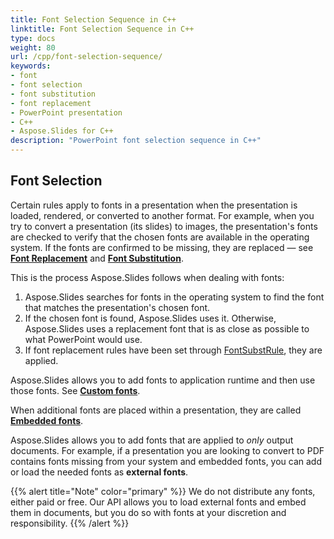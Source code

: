 ```yaml
---
title: Font Selection Sequence in C++
linktitle: Font Selection Sequence in C++
type: docs
weight: 80
url: /cpp/font-selection-sequence/
keywords:
- font
- font selection
- font substitution
- font replacement
- PowerPoint presentation
- C++
- Aspose.Slides for C++
description: "PowerPoint font selection sequence in C++"
---
```


## Font Selection

Certain rules apply to fonts in a presentation when the presentation is loaded, rendered, or converted to another format. For example, when you try to convert a presentation (its slides) to images, the presentation's fonts are checked to verify that the chosen fonts are available in the operating system. If the fonts are confirmed to be missing, they are replaced — see [**Font Replacement**](https://docs.aspose.com/slides/cpp/font-replacement/) and [**Font Substitution**](https://docs.aspose.com/slides/cpp/font-substitution/).

This is the process Aspose.Slides follows when dealing with fonts:

1. Aspose.Slides searches for fonts in the operating system to find the font that matches the presentation's chosen font. 
2. If the chosen font is found, Aspose.Slides uses it. Otherwise, Aspose.Slides uses a replacement font that is as close as possible to what PowerPoint would use.
3. If font replacement rules have been set through [FontSubstRule](https://reference.aspose.com/slides/cpp/aspose.slides/fontsubstrule/), they are applied. 

Aspose.Slides allows you to add fonts to application runtime and then use those fonts. See [**Custom fonts**](https://docs.aspose.com/slides/cpp/custom-font/). 

When additional fonts are placed within a presentation, they are called [**Embedded fonts**](https://docs.aspose.com/slides/cpp/embedded-font/).

Aspose.Slides allows you to add fonts that are applied to *only* output documents. For example, if a presentation you are looking to convert to PDF contains fonts missing from your system and embedded fonts, you can add or load the needed fonts as **external fonts**. 

{{% alert title="Note" color="primary" %}} 
We do not distribute any fonts, either paid or free. Our API allows you to load external fonts and embed them in documents, but you do so with fonts at your discretion and responsibility.
{{% /alert %}}
